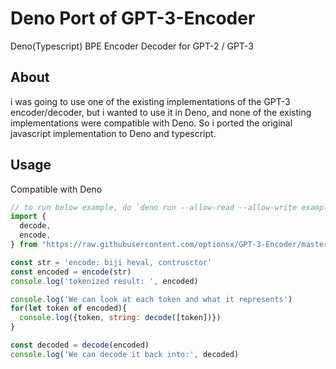 # Deno Port of GPT-3-Encoder
Deno(Typescript) BPE Encoder Decoder for GPT-2 / GPT-3
## About
i was going to use one of the existing implementations of the GPT-3 encoder/decoder, but i wanted to use it in Deno, and none of the existing implementations were compatible with Deno. So i ported the original javascript implementation to Deno and typescript.
## Usage

Compatible with Deno
```js
// to run below example, do `deno run --allow-read --allow-write example.ts`
import {
  decode,
  encode,
} from "https://raw.githubusercontent.com/optionsx/GPT-3-Encoder/master/src/mod.ts";

const str = 'encode: biji heval, contrusctor'
const encoded = encode(str)
console.log('tokenized result: ', encoded)

console.log('We can look at each token and what it represents')
for(let token of encoded){
  console.log({token, string: decode([token])})
}

const decoded = decode(encoded)
console.log('We can decode it back into:', decoded)

```


